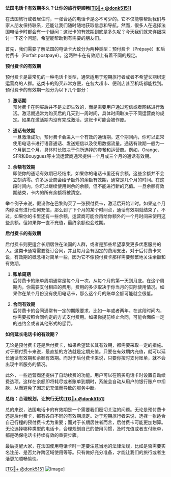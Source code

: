 **法国电话卡有效期多久？让你的旅行更顺畅[[TG💪+ @donk5151](https://t.me/s/donk5151)]**

在法国旅行或者居住时，一张合适的电话卡是必不可少的。它不仅能够帮助我们与家人朋友保持联系，还能让我们随时随地获取信息和导航。然而，很多人在选择法国电话卡时都会有一个疑问：这张卡的有效期到底是多久呢？今天我们就来详细探讨一下这个问题，希望能帮助到有需要的朋友们。

首先，我们需要了解法国的电话卡大致分为两种类型：预付费卡（Prépayé）和后付费卡（Forfait postpayé）。这两种卡在有效期上有着不同的规定。

**预付费卡的有效期**

预付费卡是最常见的一种电话卡类型，通常适用于短期旅行者或者不希望长期绑定运营商的人群。这类卡的购买非常方便，在各大超市、便利店甚至机场都能找到。预付费卡的有效期一般分为以下几个部分：

1. **激活期**  
预付费卡在购买后并不是立即生效的，而是需要用户通过短信或者网络进行激活。激活期通常为购买后的几天到一周时间，具体时间取决于不同运营商的规定。如果在激活期内没有完成激活，这张卡可能会被作废。

2. **通话有效期**  
一旦激活成功，预付费卡会进入一个有效的通话期。这个期间内，你可以正常使用电话卡进行语音通话、发送短信以及使用数据流量。通话有效期一般为一个月到三个月，具体时长取决于你所选择的套餐和运营商。例如，Orange、SFR和Bouygues等主流运营商通常提供一个月或三个月的通话有效期。

3. **余额有效期**  
即使你的通话有效期已经结束，如果你的电话卡里还有余额，这些余额并不会立刻清零。许多运营商会给予额外的余额有效期，通常是几个月的时间。在这段时间内，你可以继续使用剩余的余额，但不能进行新的充值。一旦余额有效期结束，卡内的所有余额将被清空。

举个例子来说，假设你在巴黎购买了一张预付费卡，激活后开始计时。如果这个月内你没有进行任何充值，那么到了下个月的某个时间点，通话有效期就结束了。不过，如果你的卡里还有一些余额，运营商可能会再给你额外的一个月时间来使用这些余额。但如果你一直不充值，最终余额也会过期。

**后付费卡的有效期**

后付费卡则更适合长期居住在法国的人群，或者是那些希望享受更多优惠服务的人。这类卡通常需要签订合同，并且每月会有固定的费用支出。对于后付费卡来说，有效期的概念相对简单一些，因为它不像预付费卡那样需要频繁地关注余额和有效期。

1. **账单周期**  
后付费卡的账单周期通常是每个月一次，从每个月的第一天到月底。在这个周期内，你需要支付相应的费用，费用的多少取决于你当月的实际使用情况。如果你在某个月份没有使用电话卡，那么这个月的账单金额可能就会很低。

2. **合同有效期**  
后付费卡的合同通常有一定的期限要求，比如一年或者两年。在这段时间内，你需要按照合同约定的方式支付费用。如果你提前终止合同，可能会面临一定的违约金或者其他形式的惩罚。

**如何延长电话卡的有效期？**

无论是预付费卡还是后付费卡，如果希望延长其有效期，都需要采取一定的措施。对于预付费卡来说，最直接的方法就是定期充值。只要在有效期内充值，就可以延长通话有效期和余额有效期。而对于后付费卡来说，只要你按时支付账单，就不会出现中断服务的情况。

此外，一些运营商还提供了自动续费的功能。用户可以在购买电话卡时设置自动续费选项，这样在余额即将耗尽或者账单到期时，系统会自动从用户的银行账户中扣款，从而避免了因忘记充值而导致的服务中断。

**总结：合理规划，让旅行无忧[[TG💪+ @donk5151](https://t.me/s/donk5151)]**

总的来说，法国电话卡的有效期是一个需要我们密切关注的问题。无论是预付费卡还是后付费卡，都有各自不同的有效期规定。对于短期旅行者来说，选择一张适合自己行程的预付费卡尤为重要；而对于长期居住者而言，后付费卡可能更加划算。无论选择哪种类型的电话卡，合理规划自己的使用习惯，及时充值或者支付账单，都是确保电话卡持续有效的重要步骤。

最后提醒大家，在法国使用电话卡时一定要注意当地的法律法规，比如是否需要实名注册、是否允许跨区域使用等等。只有做好充分准备，才能让我们的旅行或者生活更加顺畅愉快。

[[TG💪+ @donk5151](https://t.me/s/donk5151) ![Image](https://i.postimg.cc/rwNCRYN7/Snipaste-2025-04-30-17-27-05.png)]